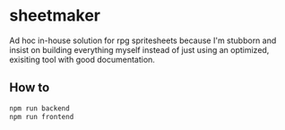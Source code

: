 # sheetmaker
Ad hoc in-house solution for rpg spritesheets because I'm stubborn and insist on building everything myself instead of just using an optimized, exisiting tool with good documentation.


## How to

```sh
npm run backend
npm run frontend
```
